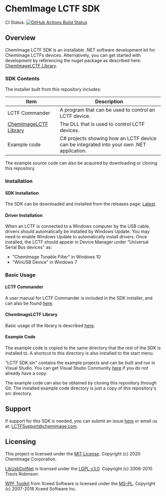 # ChemImage LCTF SDK
CI Status: <a href="https://github.com/ChemImageFT/ChemImageLctfSdk/actions?query=workflow%3ABuild">
<img alt="GitHub Actions Build Status"
src="https://github.com/ChemImageFT/ChemImageLctfSdk/workflows/Build/badge.svg"></a>

## Overview

ChemImage LCTF SDK is an installable .NET software development kit for ChemImage LCTFs devices. Alternatively, you can get started with development by referencing the nuget package as described here: [ChemImageLCTF Library](https://github.com/ChemImageFT/ChemImageLCTF#Installation).

### SDK Contents

The installer built from this repository includes:

| Item | Description |
|--|--|
|LCTF Commander| A program that can be used to control an LCTF device. |
|[ChemImageLCTF Library](https://github.com/ChemImageFT/ChemImageLCTF#Overview)| The DLL that is used to control LCTF devices. |
|Example code| C# projects showing how an LCTF device can be integrated into your own .NET application. |

The example source code can also be acquired by downloading or cloning this repository.

### Installation

#### SDK Installation
The SDK can be downloaded and installed from the releases page:
[Latest](https://github.com/ChemImageFT/ChemImageLctfSdk/releases/latest).

#### Driver Installation
When an LCTF is connected to a Windows computer by the USB cable, drivers should automatically be installed by
Windows Update. You may need to enable Windows Update to automatically install drivers. Once installed, the LCTF
should appear in Device Manager under "Universal Serial Bus devices" as:
- "ChemImage Tunable Filter" in Windows 10
- "WinUSB Device" in Windows 7

### Basic Usage

#### LCTF Commander
A user manual for LCTF Commander is included in the SDK installer, and can also be found
[here](https://github.com/ChemImageFT/ChemImageLctfSdk/blob/master/Installer/SdkSetup/LCTFCommanderUserManual.pdf).

#### ChemImageLCTF Library
Basic usage of the library is described [here](https://github.com/ChemImageFT/ChemImageLCTF#Basic-Usage).

#### Example Code
The example code is copied to the same directory that the rest of the SDK is installed to. A shortcut to this directory is also installed to the start menu.

"LCTF SDK.sln" contains the example projects and can be built and run in Visual Studio. You can get Visual Studio Community [here](https://visualstudio.microsoft.com/) if you do not already have a copy.

The example code can also be obtained by cloning this repository through Git. The installed example code directory is just a copy of this repository's src directory.

## Support
If support for this SDK is needed, you can submit an issue
[here](https://github.com/ChemImageFT/ChemImageLctfSdk/issues/new) or email us at: [LCTFSupport@chemimage.com](mailto:LCTFSupport@chemimage.com).

## Licensing 
This project is licensed under the [MIT License](LICENSE). Copyright (c) 2020 ChemImage Corporation.

[LibUsbDotNet](https://github.com/LibUsbDotNet/LibUsbDotNet/) is licensed under the
[LGPL v3.0](https://github.com/LibUsbDotNet/LibUsbDotNet/blob/master/LICENSE).
Copyright (c) 2006-2010 Travis Robinson.

[WPF Toolkit](https://github.com/xceedsoftware/wpftoolkit/tree/3.6.0) from Xceed Software is licensed under the
[MS-PL](https://github.com/xceedsoftware/wpftoolkit/blob/3.6.0/license.md).
Copyright (c) 2007-2018 Xceed Software Inc.
